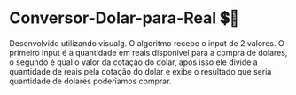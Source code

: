 # Conversor-Dolar-para-Real 💲👛

Desenvolvido utilizando visualg. O algoritmo recebe o input de 2 valores.
O primeiro input é a quantidade em reais disponivel
para a compra de dolares, o segundo é qual o valor
da cotação do dolar, apos isso ele divide a quantidade de 
reais pela cotação do dolar e exibe o resultado que seria
quantidade de dolares poderiamos comprar.
